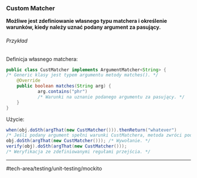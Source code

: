 ### Custom Matcher
**Możliwe jest zdefiniowanie własnego typu matchera i określenie warunków, kiedy należy uznać podany argument za pasujący.**

###### Przykład
Definicja własnego matchera:

```java
public class CustMatcher implements ArgumentMatcher<String> {		
/* Generic klasy jest typem argumentu metody matches(). */
    @Override
    public boolean matches(String arg) {
			arg.contains("phr") 
			/* Warunki na uznanie podanego argumentu za pasujący. */
    }
}
```

Użycie:

```java
when(obj.doSth(argThat(new CustMatcher())).thenReturn("whatever") 
/* Jeśli podany argument spełni warunki CustMatchera, metoda zwróci podany łańcuch. */
obj.doSth(argThat(new CustMatcher())); /* Wywołanie. */
verify(obj).doSth(argThat(new CustMatcher())); 
/* Weryfikacja ze zdefiniowanymi regułami przejścia. */
```
---
#tech-area/testing/unit-testing/mockito 